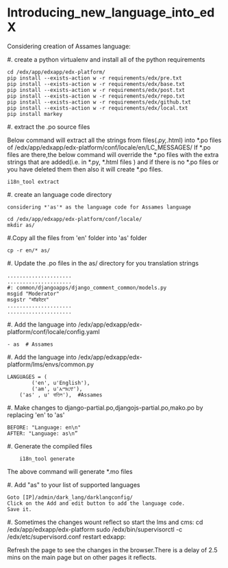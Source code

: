 Introducing_new_language_into_edX
=================================

Considering creation of Assames language:

#. create a python virtualenv and install all of the python requirements

	cd /edx/app/edxapp/edx-platform/
	pip install --exists-action w -r requirements/edx/pre.txt
	pip install --exists-action w -r requirements/edx/base.txt
	pip install --exists-action w -r requirements/edx/post.txt
	pip install --exists-action w -r requirements/edx/repo.txt
	pip install --exists-action w -r requirements/edx/github.txt
	pip install --exists-action w -r requirements/edx/local.txt
	pip install markey
  
#. extract the .po source files

Below command will extract all the strings from files(*.py,*.html) into *.po files of /edx/app/edxapp/edx-platform/conf/locale/en/LC_MESSAGES/
If *.po files are there,the below command will override the *.po files with the extra strings that are added(i.e. in *.py, *.html files ) and if there is no *.po files or you have deleted them then also it will create *.po files.

	i18n_tool extract

#. create an language code directory

	considering *'as'* as the language code for Assames language

	cd /edx/app/edxapp/edx-platform/conf/locale/
	mkdir as/

#.Copy all the files from 'en' folder into 'as' folder

	cp -r en/* as/

#. Update the .po files in the as/ directory for you translation strings

	.....................
  	.....................
  	#: common/djangoapps/django_comment_common/models.py
  	msgid "Moderator"
  	msgstr "मॉडरेटर"
  	.....................
  	.....................
  
#. Add the language into /edx/app/edxapp/edx-platform/conf/locale/config.yaml 

	- as  # Assames

#. Add the language into /edx/app/edxapp/edx-platform/lms/envs/common.py

	LANGUAGES = (
    		('en', u'English'),
    		('am', u'አማርኛ'), 
		('as' , u' বাতিল'),  #Assames

#. Make changes to django-partial.po,djangojs-partial.po,mako.po by replacing 'en' to 'as'

  	BEFORE: "Language: en\n"
	AFTER: "Language: as\n”

#. Generate the compiled files
		
		i18n_tool generate
The above command will generate *.mo files

#. Add "as" to your list of supported languages
	
	Goto [IP]/admin/dark_lang/darklangconfig/
	Click on the Add and edit button to add the language code.
	Save it.
	
#. Sometimes the changes wount reflect so start the lms and cms:
  	cd /edx/app/edxapp/edx-platform
  	sudo /edx/bin/supervisorctl -c /edx/etc/supervisord.conf restart edxapp:
  	
  
Refresh the page to see the changes in the browser.There is a delay of 2.5 mins on the main page but on other pages it reflects.

  
	
	


